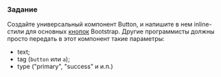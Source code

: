 ### Задание

Создайте универсальный компонент Button, и напишите в нем inline-стили для основных [кнопок](https://www.w3schools.com/bootstrap/bootstrap_buttons.asp) Bootstrap. Другие программисты должны просто передать в этот компонент такие параметры:
- text;
- tag (`button` или `a`);
- type ("primary", "success" и и.п.)